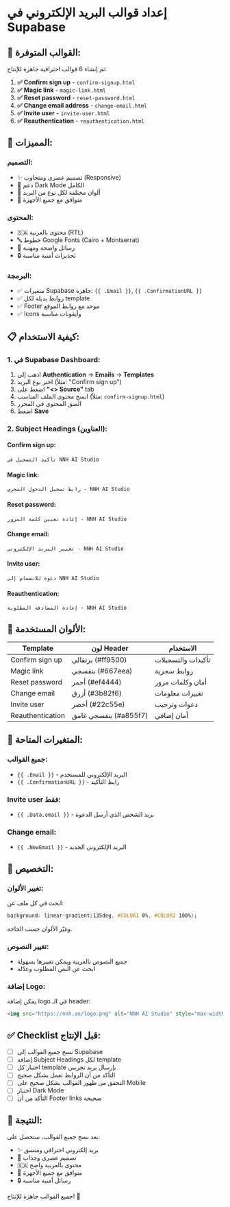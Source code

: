 # إعداد قوالب البريد الإلكتروني في Supabase

## 📧 القوالب المتوفرة:

تم إنشاء 6 قوالب احترافية جاهزة للإنتاج:

1. **✅ Confirm sign up** - `confirm-signup.html`
2. **✅ Magic link** - `magic-link.html`
3. **✅ Reset password** - `reset-password.html`
4. **✅ Change email address** - `change-email.html`
5. **✅ Invite user** - `invite-user.html`
6. **✅ Reauthentication** - `reauthentication.html`

## 🎨 المميزات:

### التصميم:
- ✨ تصميم عصري ومتجاوب (Responsive)
- 🌙 دعم Dark Mode الكامل
- 🎨 ألوان مختلفة لكل نوع من البريد
- 📱 متوافق مع جميع الأجهزة

### المحتوى:
- 🇸🇦 محتوى بالعربية (RTL)
- 🔤 خطوط Google Fonts (Cairo + Montserrat)
- 🎯 رسائل واضحة ومهنية
- 🔒 تحذيرات أمنية مناسبة

### البرمجة:
- ✅ متغيرات Supabase جاهزة: `{{ .Email }}`, `{{ .ConfirmationURL }}`
- ✅ روابط بديلة لكل template
- ✅ Footer موحد مع روابط الموقع
- ✅ Icons وأيقونات مناسبة

## 📋 كيفية الاستخدام:

### 1. في Supabase Dashboard:

1. اذهب إلى **Authentication** → **Emails** → **Templates**
2. اختر نوع البريد (مثلاً: "Confirm sign up")
3. اضغط على **"<> Source"** tab
4. انسخ محتوى الملف المناسب (مثلاً: `confirm-signup.html`)
5. الصق المحتوى في المحرر
6. اضغط **Save**

### 2. Subject Headings (العناوين):

#### Confirm sign up:
```
تأكيد التسجيل في NNH AI Studio
```

#### Magic link:
```
رابط تسجيل الدخول السحري - NNH AI Studio
```

#### Reset password:
```
إعادة تعيين كلمة المرور - NNH AI Studio
```

#### Change email:
```
تغيير البريد الإلكتروني - NNH AI Studio
```

#### Invite user:
```
دعوة للانضمام إلى NNH AI Studio
```

#### Reauthentication:
```
إعادة المصادقة المطلوبة - NNH AI Studio
```

## 🎨 الألوان المستخدمة:

| Template | لون Header | الاستخدام |
|----------|-----------|-----------|
| Confirm sign up | برتقالي (#ff9500) | تأكيدات والتسجيلات |
| Magic link | بنفسجي (#667eea) | روابط سحرية |
| Reset password | أحمر (#ef4444) | أمان وكلمات مرور |
| Change email | أزرق (#3b82f6) | تغييرات معلومات |
| Invite user | أخضر (#22c55e) | دعوات وترحيب |
| Reauthentication | بنفسجي غامق (#a855f7) | أمان إضافي |

## 📝 المتغيرات المتاحة:

### جميع القوالب:
- `{{ .Email }}` - البريد الإلكتروني للمستخدم
- `{{ .ConfirmationURL }}` - رابط التأكيد

### Invite user فقط:
- `{{ .Data.email }}` - بريد الشخص الذي أرسل الدعوة

### Change email:
- `{{ .NewEmail }}` - البريد الإلكتروني الجديد

## 🔧 التخصيص:

### تغيير الألوان:
ابحث في كل ملف عن:
```css
background: linear-gradient(135deg, #COLOR1 0%, #COLOR2 100%);
```
وغيّر الألوان حسب الحاجة.

### تغيير النصوص:
- جميع النصوص بالعربية ويمكن تغييرها بسهولة
- ابحث عن النص المطلوب وعدّله

### إضافة Logo:
يمكن إضافة logo في الـ header:
```html
<img src="https://nnh.ae/logo.png" alt="NNH AI Studio" style="max-width: 150px; height: auto;" />
```

## ✅ Checklist قبل الإنتاج:

- [ ] نسخ جميع القوالب إلى Supabase
- [ ] إضافة Subject Headings لكل template
- [ ] اختبار كل template بإرسال بريد تجريبي
- [ ] التأكد من أن الروابط تعمل بشكل صحيح
- [ ] التحقق من ظهور القوالب بشكل صحيح على Mobile
- [ ] اختبار Dark Mode
- [ ] التأكد من أن Footer links صحيحة

## 🎯 النتيجة:

بعد نسخ جميع القوالب، ستحصل على:
- ✨ بريد إلكتروني احترافي ومتسق
- 🎨 تصميم عصري وجذاب
- 🇸🇦 محتوى بالعربية واضح
- 📱 متوافق مع جميع الأجهزة
- 🔒 رسائل أمنية مناسبة

جميع القوالب جاهزة للإنتاج! 🚀

